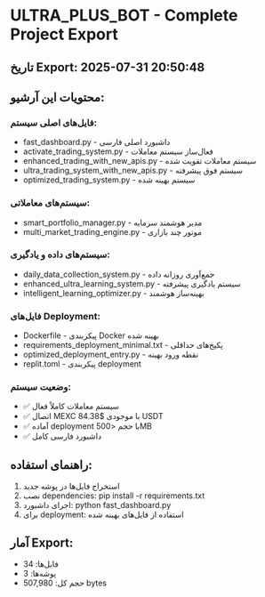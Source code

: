 # ULTRA_PLUS_BOT - Complete Project Export

## تاریخ Export: 2025-07-31 20:50:48

## محتویات این آرشیو:

### فایل‌های اصلی سیستم:
- fast_dashboard.py - داشبورد اصلی فارسی
- activate_trading_system.py - فعال‌ساز سیستم معاملات
- enhanced_trading_with_new_apis.py - سیستم معاملات تقویت شده
- ultra_trading_system_with_new_apis.py - سیستم فوق پیشرفته
- optimized_trading_system.py - سیستم بهینه شده

### سیستم‌های معاملاتی:
- smart_portfolio_manager.py - مدیر هوشمند سرمایه
- multi_market_trading_engine.py - موتور چند بازاری

### سیستم‌های داده و یادگیری:
- daily_data_collection_system.py - جمع‌آوری روزانه داده
- enhanced_ultra_learning_system.py - سیستم یادگیری پیشرفته
- intelligent_learning_optimizer.py - بهینه‌ساز هوشمند

### فایل‌های Deployment:
- Dockerfile - پیکربندی Docker بهینه شده
- requirements_deployment_minimal.txt - پکیج‌های حداقلی
- optimized_deployment_entry.py - نقطه ورود بهینه
- replit.toml - پیکربندی deployment

### وضعیت سیستم:
- ✅ سیستم معاملات کاملاً فعال
- ✅ اتصال MEXC با موجودی $84.38 USDT
- ✅ آماده deployment با حجم <500MB
- ✅ داشبورد فارسی کامل

## راهنمای استفاده:
1. استخراج فایل‌ها در پوشه جدید
2. نصب dependencies: pip install -r requirements.txt
3. اجرای داشبورد: python fast_dashboard.py
4. برای deployment: استفاده از فایل‌های بهینه شده

## آمار Export:
- فایل‌ها: 34
- پوشه‌ها: 3
- حجم کل: 507,980 bytes
